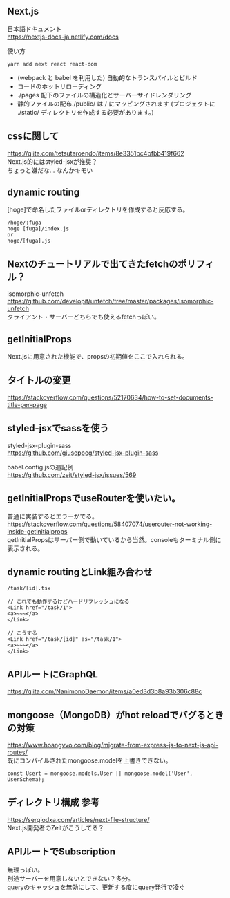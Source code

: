 ## Next.js
日本語ドキュメント  
https://nextjs-docs-ja.netlify.com/docs  

使い方  
```
yarn add next react react-dom
```

- (webpack と babel を利用した) 自動的なトランスパイルとビルド
- コードのホットリローディング
- ./pages 配下のファイルの構造化とサーバーサイドレンダリング
- 静的ファイルの配布./public/ は / にマッピングされます (プロジェクトに ./static/ ディレクトリを作成する必要があります。)

## cssに関して
https://qiita.com/tetsutaroendo/items/8e3351bc4bfbb419f662  
Next.js的にはstyled-jsxが推奨？  
ちょっと嫌だな… なんかキモい  

## dynamic routing
[hoge]で命名したファイルorディレクトリを作成すると反応する。  
```
/hoge/:fuga
hoge [fuga]/index.js
or
hoge/[fuga].js
```

## Nextのチュートリアルで出てきたfetchのポリフィル？
isomorphic-unfetch  
https://github.com/developit/unfetch/tree/master/packages/isomorphic-unfetch  
クライアント・サーバーどちらでも使えるfetchっぽい。  

## getInitialProps
Next.jsに用意された機能で、propsの初期値をここで入れられる。  

## タイトルの変更
https://stackoverflow.com/questions/52170634/how-to-set-documents-title-per-page  

## styled-jsxでsassを使う  
styled-jsx-plugin-sass  
https://github.com/giuseppeg/styled-jsx-plugin-sass  

babel.config.jsの追記例  
https://github.com/zeit/styled-jsx/issues/569  

## getInitialPropsでuseRouterを使いたい。
普通に実装するとエラーがでる。  
https://stackoverflow.com/questions/58407074/userouter-not-working-inside-getinitialprops  
getInitialPropsはサーバー側で動いているから当然。consoleもターミナル側に表示される。

## dynamic routingとLink組み合わせ
```
/task/[id].tsx

// これでも動作するけどハードリフレッシュになる
<Link href="/task/1">
<a>~~~</a>
</Link>

// こうする
<Link href="/task/[id]" as="/task/1">
<a>~~~</a>
</Link>
```

## APIルートにGraphQL
https://qiita.com/NanimonoDaemon/items/a0ed3d3b8a93b306c88c

## mongoose（MongoDB）がhot reloadでバグるときの対策 
https://www.hoangvvo.com/blog/migrate-from-express-js-to-next-js-api-routes/  
既にコンパイルされたmongoose.modelを上書きできない。  
```
const Usert = mongoose.models.User || mongoose.model('User', UserSchema);
```

## ディレクトリ構成 参考
https://sergiodxa.com/articles/next-file-structure/  
Next.js開発者のZeitがこうしてる？  

## APIルートでSubscription
無理っぽい。  
別途サーバーを用意しないとできない？多分。  
queryのキャッシュを無効にして、更新する度にquery発行で凌ぐ